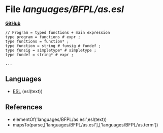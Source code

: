 # File _languages/BFPL/as.esl_
**[GitHub](https://github.com/softlang/yas/blob/master/languages/BFPL/as.esl)**
```
// Program = typed functions + main expression
type program = functions # expr ;
type functions = function* ;
type function = string # funsig # fundef ;
type funsig = simpletype* # simpletype ;
type fundef = string* # expr ;

...
```

## Languages
* [ESL](../languages/ESL.md) (esl(text))

## References
* elementOf('languages/BFPL/as.esl',esl(text))
* mapsTo(parse,['languages/BFPL/as.esl'],['languages/BFPL/as.term'])
